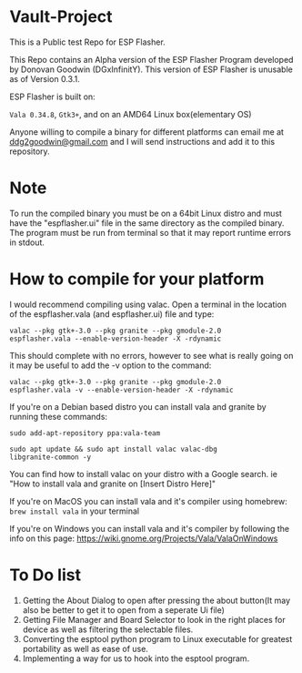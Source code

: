 # Vault-Project
This is a Public test Repo for ESP Flasher.

This Repo contains an Alpha version of the ESP Flasher Program developed by Donovan Goodwin (DGxInfinitY).
This version of ESP Flasher is unusable as of Version 0.3.1.

ESP Flasher is built on:

<code>Vala 0.34.8</code>, <code>Gtk3+</code>, and on an AMD64 Linux box(elementary OS)

Anyone willing to compile a binary for different platforms can email me at ddg2goodwin@gmail.com and I will send instructions
and add it to this repository.

# Note
To run the compiled binary you must be on a 64bit Linux distro and must have the "espflasher.ui" file in the same
directory as the compiled binary. The program must be run from terminal so that it may report runtime errors in stdout.

# How to compile for your platform
I would recommend compiling using valac. Open a terminal in the location of the espflasher.vala (and espflasher.ui) file and type:

<code>valac --pkg gtk+-3.0 --pkg granite --pkg gmodule-2.0 espflasher.vala --enable-version-header -X -rdynamic</code>

This should complete with no errors, however to see what is really going on it may be useful to add the -v option to
the command:

<code>valac --pkg gtk+-3.0 --pkg granite --pkg gmodule-2.0 espflasher.vala -v --enable-version-header -X -rdynamic</code>

If you're on a Debian based distro you can install vala and granite by running these commands:

<code>sudo add-apt-repository ppa:vala-team</code>

<code>sudo apt update && sudo apt install valac valac-dbg libgranite-common -y</code>

You can find how to install valac on your distro with a Google search. ie "How to install vala and granite on [Insert Distro Here]"

If you're on MacOS you can install vala and it's compiler using homebrew: <code>brew install vala</code> in your terminal

If you're on Windows you can install vala and it's compiler by following the info on this page:
https://wiki.gnome.org/Projects/Vala/ValaOnWindows

# To Do list
1. Getting the About Dialog to open after pressing the about button(It may also be better to get it to open from a seperate Ui file)
2. Getting File Manager and Board Selector to look in the right places for device as well as filtering the selectable files.
3. Converting the esptool python program to Linux executable for greatest portability as well as ease of use.
4. Implementing a way for us to hook into the esptool program.
